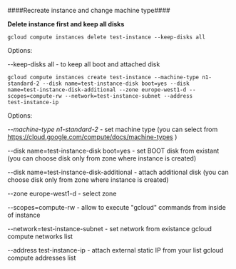 ####Recreate instance and change machine type####

**Delete instance first and keep all disks**

```
gcloud compute instances delete test-instance --keep-disks all
```

Options:

--keep-disks all - to keep all boot and attached disk

```
gcloud compute instances create test-instance --machine-type n1-standard-2 --disk name=test-instance-disk boot=yes --disk
name=test-instance-disk-additional --zone europe-west1-d --scopes=compute-rw --network=test-instance-subnet --address
test-instance-ip
```

Options:

*--machine-type n1-standard-2* - set machine type (you can select from https://cloud.google.com/compute/docs/machine-types )

--disk name=test-instance-disk boot=yes - set BOOT disk from existant (you can choose disk only from zone where instance is created)

--disk name=test-instance-disk-additional - attach additional disk (you can choose disk only from zone where instance is created)

--zone europe-west1-d - select zone

--scopes=compute-rw - allow to execute "gcloud" commands from inside of instance

--network=test-instance-subnet - set network from existance gcloud compute networks list

--address test-instance-ip - attach external static IP from your list gcloud compute addresses list
